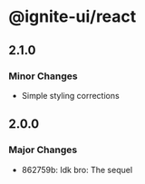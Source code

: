 # @ignite-ui/react

## 2.1.0

### Minor Changes

- Simple styling corrections

## 2.0.0

### Major Changes

- 862759b: Idk bro: The sequel
